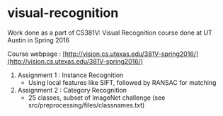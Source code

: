# visual-recognition
Work done as a part of CS381V: Visual Recognition course done at UT Austin in Spring 2016

Course webpage : [http://vision.cs.utexas.edu/381V-spring2016/](http://vision.cs.utexas.edu/381V-spring2016/)

1. Assignment 1 : Instance Recognition
	- Using local features like SIFT, followed by RANSAC for matching
2. Assignment 2 : Category Recognition
	- 25 classes, subset of ImageNet challenge (see src/preprocessing/files/classnames.txt)
